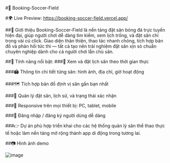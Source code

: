 #🚀 Booking-Soccer-Field

#🌍 Live Preview: https://booking-soccer-field.vercel.app/

##📌 Giới thiệu
Booking-Soccer-Field là nền tảng đặt sân bóng đá trực tuyến hiện đại, giúp người chơi dễ dàng tìm kiếm, xem lịch trống, và đặt sân chỉ trong vài cú click. Giao diện thân thiện, thao tác nhanh chóng, tích hợp bản đồ và phản hồi tức thì — tất cả tạo nên trải nghiệm đặt sân xịn sò chuẩn chuyên nghiệp dành cho cả người chơi lẫn chủ sân.

##🎯 Tính năng nổi bật:
###📅 Xem và đặt lịch sân theo thời gian thực

###🏟️ Thông tin chi tiết từng sân: hình ảnh, địa chỉ, giờ hoạt động

###🗺️ Tích hợp bản đồ định vị sân gần bạn nhất

###🧾 Quản lý đặt sân, lịch sử, và trạng thái xác nhận

###📱 Responsive trên mọi thiết bị: PC, tablet, mobile

###🔐 Đăng nhập / đăng ký người dùng dễ dàng

###👉 Dự án phù hợp triển khai cho các hệ thống quản lý sân thể thao thực tế hoặc làm nền tảng mở rộng thành app di động trong tương lai.

##📷 Hình ảnh demo

![image](https://github.com/user-attachments/assets/4365806f-92a3-45d9-850a-02d95788abe7)
